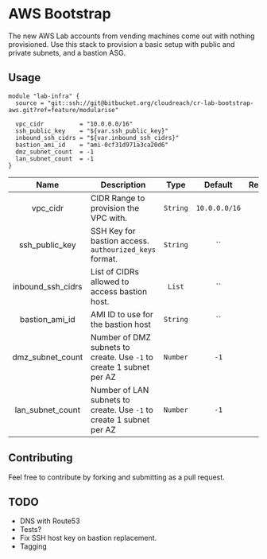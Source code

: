 # AWS Bootstrap

The new AWS Lab accounts from vending machines come out with nothing provisioned. Use this stack to provision a basic setup with public and private subnets, and a bastion ASG.

## Usage
```
module "lab-infra" {
  source = "git::ssh://git@bitbucket.org/cloudreach/cr-lab-bootstrap-aws.git?ref=feature/modularise"

  vpc_cidr          = "10.0.0.0/16"
  ssh_public_key    = "${var.ssh_public_key}"
  inbound_ssh_cidrs = "${var.inbound_ssh_cidrs}"
  bastion_ami_id    = "ami-0cf31d971a3ca20d6"
  dmz_subnet_count  = -1
  lan_subnet_count  = -1
}
```
|Name|Description|Type|Default|Required|
|:--:|-----------|:--:|:-----:|:------:|
| vpc_cidr | CIDR Range to provision the VPC with. | `String` | `10.0.0.0/16` | no |
| ssh_public_key | SSH Key for bastion access. `authourized_keys` format. | `String` | `` | yes |
| inbound_ssh_cidrs | List of CIDRs allowed to access bastion host. | `List` | `` | no |
| bastion_ami_id | AMI ID to use for the bastion host | `String` | `` | yes |
| dmz_subnet_count | Number of DMZ subnets to create. Use `-1` to create 1 subnet per AZ | `Number` | `-1` | no|
| lan_subnet_count | Number of LAN subnets to create. Use `-1` to create 1 subnet per AZ | `Number` | `-1` | no|


## Contributing
Feel free to contribute by forking and submitting as a pull request.

## TODO
* DNS with Route53
* Tests?
* Fix SSH host key on bastion replacement.
* Tagging
